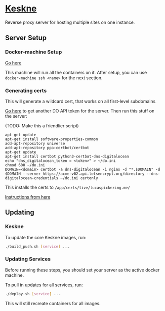 # [Keskne](https://translate.google.com/#view=home&op=translate&sl=et&tl=en&text=keskne)

Reverse proxy server for hosting multiple sites on one instance.

## Server Setup

### Docker-machine Setup

[Go here](https://www.digitalocean.com/community/tutorials/how-to-provision-and-manage-remote-docker-hosts-with-docker-machine-on-ubuntu-16-04#step-3-%E2%80%94-provisioning-a-dockerized-host-using-docker-machine)

This machine will run all the containers on it. After setup, you can use `docker-machine ssh <name>` for the next section.

### Generating certs

This will generate a wildcard cert, that works on all first-level subdomains.

[Go here](https://cloud.digitalocean.com/settings/api/tokens) to get another DO API token for the server. Then run this stuff on the server:

(TODO: Make this a friendlier script)

```
apt-get update
apt-get install software-properties-common
add-apt-repository universe
add-apt-repository ppa:certbot/certbot
apt-get update
apt-get install certbot python3-certbot-dns-digitalocean
echo "dns_digitalocean_token = <token>" > ~/do.ini
chmod 600 ~/do.ini
DOMAIN=<domain> certbot -a dns-digitalocean -i nginx -d "*.$DOMAIN" -d $DOMAIN --server https://acme-v02.api.letsencrypt.org/directory --dns-digitalocean-credentials ~/do.ini certonly
```

This installs the certs to `/app/certs/live/lucaspickering.me/`

[Instructions from here](https://certbot.eff.org/lets-encrypt/ubuntubionic-nginx)

## Updating

### Keskne

To update the core Keskne images, run:

```sh
./build_push.sh [service] ...
```

### Updating Services

Before running these steps, you should set your server as the active docker machine.

To pull in updates for all services, run:

```sh
./deploy.sh [service] ...
```

This will still recreate containers for all images.
